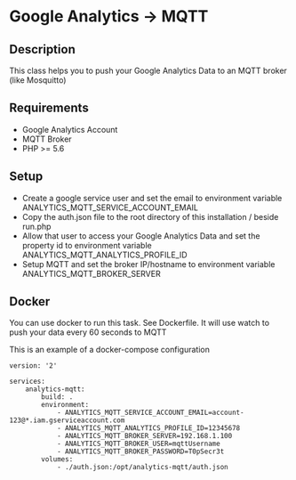 # Google Analytics -> MQTT

## Description

This class helps you to push your Google Analytics Data to an MQTT broker (like Mosquitto)

## Requirements

- Google Analytics Account
- MQTT Broker
- PHP >= 5.6

## Setup

- Create a google service user and set the email to environment variable ANALYTICS_MQTT_SERVICE_ACCOUNT_EMAIL
- Copy the auth.json file to the root directory of this installation / beside run.php 
- Allow that user to access your Google Analytics Data and set the property id to environment variable ANALYTICS_MQTT_ANALYTICS_PROFILE_ID
- Setup MQTT and set the broker IP/hostname to environment variable ANALYTICS_MQTT_BROKER_SERVER

## Docker

You can use docker to run this task. See Dockerfile. It will use watch to push your data every 60 seconds to MQTT

This is an example of a docker-compose configuration

```
version: '2'

services:
    analytics-mqtt:
        build: .
        environment:
            - ANALYTICS_MQTT_SERVICE_ACCOUNT_EMAIL=account-123@*.iam.gserviceaccount.com
            - ANALYTICS_MQTT_ANALYTICS_PROFILE_ID=12345678
            - ANALYTICS_MQTT_BROKER_SERVER=192.168.1.100
            - ANALYTICS_MQTT_BROKER_USER=mqttUsername
            - ANALYTICS_MQTT_BROKER_PASSWORD=T0pSecr3t
        volumes:
            - ./auth.json:/opt/analytics-mqtt/auth.json
```